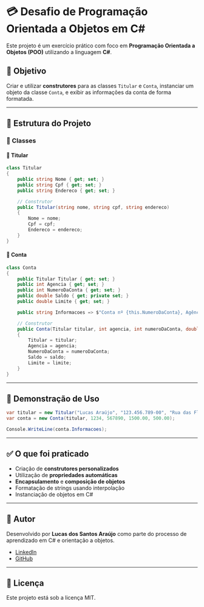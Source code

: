 
# 💳 Desafio de Programação Orientada a Objetos em C#

Este projeto é um exercício prático com foco em **Programação Orientada a Objetos (POO)** utilizando a linguagem **C#**.

## 📌 Objetivo

Criar e utilizar **construtores** para as classes `Titular` e `Conta`, instanciar um objeto da classe `Conta`, e exibir as informações da conta de forma formatada.

---

## 📂 Estrutura do Projeto

### 📁 Classes

#### 🔸 Titular

```csharp
class Titular
{
    public string Nome { get; set; }
    public string Cpf { get; set; }
    public string Endereco { get; set; }

    // Construtor
    public Titular(string nome, string cpf, string endereco)
    {
        Nome = nome;
        Cpf = cpf;
        Endereco = endereco;
    }
}
```

#### 🔸 Conta

```csharp
class Conta
{
    public Titular Titular { get; set; }
    public int Agencia { get; set; }
    public int NumeroDaConta { get; set; }
    public double Saldo { get; private set; }
    public double Limite { get; set; }

    public string Informacoes => $"Conta nº {this.NumeroDaConta}, Agência {this.Agencia}, Titular: {this.Titular.Nome} - Saldo: {this.Saldo}";

    // Construtor
    public Conta(Titular titular, int agencia, int numeroDaConta, double saldo, double limite)
    {
        Titular = titular;
        Agencia = agencia;
        NumeroDaConta = numeroDaConta;
        Saldo = saldo;
        Limite = limite;
    }
}
```

---

## 🧪 Demonstração de Uso

```csharp
var titular = new Titular("Lucas Araújo", "123.456.789-00", "Rua das Flores, 123");
var conta = new Conta(titular, 1234, 567890, 1500.00, 500.00);

Console.WriteLine(conta.Informacoes);
```

---

## ✅ O que foi praticado

- Criação de **construtores personalizados**
- Utilização de **propriedades automáticas**
- **Encapsulamento** e **composição de objetos**
- Formatação de strings usando interpolação
- Instanciação de objetos em C#

---

## 🧠 Autor

Desenvolvido por **Lucas dos Santos Araújo** como parte do processo de aprendizado em C# e orientação a objetos.

- [LinkedIn](https://www.linkedin.com/in/lucas-santos-5a4675227)
- [GitHub](https://github.com/dev1lucas)

---

## 📜 Licença

Este projeto está sob a licença MIT.
